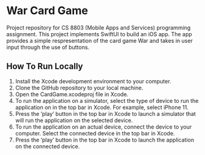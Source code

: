 # War Card Game
Project repository for CS 8803 (Mobile Apps and Services) programming assignment. This project implements SwiftUI to build an iOS app. The app provides a simple respresentation of the card game War and takes in user input through the use of buttons.

## How To Run Locally
1.	Install the Xcode development environment to your computer. 
2.	Clone the GitHub repository to your local machine. 
3.	Open the CardGame.xcodeproj file in Xcode. 
4.	To run the application on a simulator, select the type of device to run the application on in the top bar in Xcode. For example, select iPhone 11. 
5.	Press the ‘play’ button in the top bar in Xcode to launch a simulator that will run the application on the selected device.
6.	To run the application on an actual device, connect the device to your computer. Select the connected device in the top bar in Xcode. 
7.	Press the ‘play’ button in the top bar in Xcode to launch the application on the connected device.
